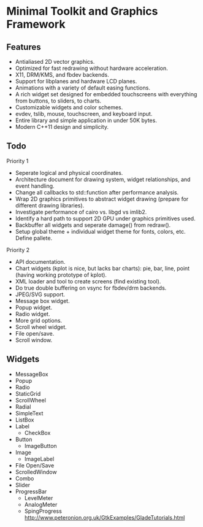 # Minimal Toolkit and Graphics Framework

## Features

- Antialiased 2D vector graphics.
- Optimized for fast redrawing without hardware acceleration.
- X11, DRM/KMS, and fbdev backends.
- Support for libplanes and hardware LCD planes.
- Animations with a variety of default easing functions.
- A rich widget set designed for embedded touchscreens with everything from buttons, to sliders, to charts.
- Customizable widgets and color schemes.
- evdev, tslib, mouse, touchscreen, and keyboard input.
- Entire library and simple application in under 50K bytes.
- Modern C++11 design and simplicity.

## Todo

Priority 1
- Seperate logical and physical coordinates.
- Architecture document for drawing system, widget relationships, and event handling.
- Change all callbacks to std::function after performance analysis.
- Wrap 2D graphics primitives to abstract widget drawing (prepare for different drawing libraries).
- Investigate performance of cairo vs. libgd vs imlib2.
- Identify a hard path to support 2D GPU under graphics primitives used.
- Backbuffer all widgets and seperate damage() from redraw().
- Setup global theme + individual widget theme for fonts, colors, etc.  Define pallete.

Priority 2
- API documentation.
- Chart widgets (kplot is nice, but lacks bar charts): pie, bar, line, point (having working prototype of kplot).
- XML loader and tool to create screens (find existing tool).
- Do true double buffering on vsync for fbdev/drm backends.
- JPEG/SVG support.
- Message box widget.
- Popup widget.
- Radio widget.
- More grid options.
- Scroll wheel widget.
- File open/save.
- Scroll window.

## Widgets
- MessageBox
- Popup
- Radio
- StaticGrid
- ScrollWheel
- Radial
- SimpleText
- ListBox
- Label
  - CheckBox
- Button
  - ImageButton
- Image
  - ImageLabel
- File Open/Save
- ScrolledWindow
- Combo
- Slider
- ProgressBar
  - LevelMeter
  - AnalogMeter
  - SpingProgress
http://www.peteronion.org.uk/GtkExamples/GladeTutorials.html
